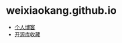 # weixiaokang.github.io
* [个人博客](http://www.weixiaokang.cn/)
* [开源库收藏](http://weixiaokang.github.io/2016/11/21/%E5%BC%80%E6%BA%90%E5%BA%93/)